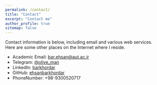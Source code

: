 ```yaml
---
permalink: /contact/
title: "Contact"
excerpt: "Contact me"
author_profile: true
sitemap: false
---
```

Contact information is below, including email and various web services. Here are some other places on the Internet where I reside.

* Academic Email: bar.ehsan@aut.ac.ir
* Telegram: [@olive_man](https://t.me/olive_man)
* LinkedIn: [barkhordar](https://linkedin.com/in/barkhordar)
* GitHub: [ehsanbarkhordar](https://github.com/ehsanbarkhordar)
* PhoneNumber: +98-9300520717
